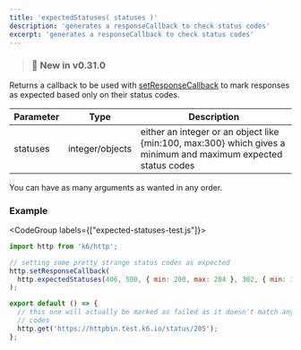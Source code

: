 ```yaml
---
title: 'expectedStatuses( statuses )'
description: 'generates a responseCallback to check status codes'
excerpt: 'generates a responseCallback to check status codes'
---
```


> ### 🎉 New in v0.31.0

Returns a callback to be used with [setResponseCallback](/javascript-api/k6-http/setresponsecallback) to mark responses as expected based only on their status codes.


| Parameter | Type            | Description                                                      |
| --------- | --------------- | ---------------------------------------------------------------- |
| statuses  | integer/objects | either an integer or an object like \{min:100, max:300\} which gives a minimum and maximum expected status codes|

You can have as many arguments as wanted in any order.

### Example

<CodeGroup labels={["expected-statuses-test.js"]}>

```javascript
import http from 'k6/http';

// setting some pretty strange status codes as expected
http.setResponseCallback(
  http.expectedStatuses(406, 500, { min: 200, max: 204 }, 302, { min: 305, max: 405 })
);

export default () => {
  // this one will actually be marked as failed as it doesn't match any of the above listed status
  // codes
  http.get('https://httpbin.test.k6.io/status/205');
};
```

</CodeGroup>
